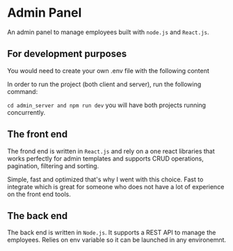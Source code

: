 # Admin Panel
An admin panel to manage employees built with ``node.js`` and ``React.js``.

## For development purposes

You would need to create your own .env file with the following content

In order to run the project (both client and server), run the following command:

``cd admin_server and npm run dev`` you will have both projects running concurrently.

## The front end
The frond end is written in ``React.js`` and rely on a one react libraries that works perfectly for admin templates and supports CRUD operations, pagination, filtering and sorting. 

Simple, fast and optimized that's why I went with this choice. Fast to integrate which is great for someone who does not have a lot of experience on the front end tools.

## The back end

The back end is written in ``Node.js``. 
It supports a REST API to manage the employees.
Relies on env variable so it can be launched in any environemnt.
 


